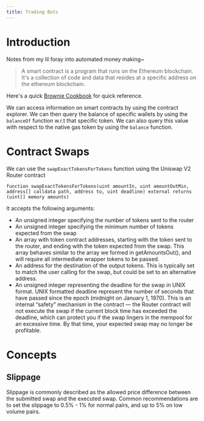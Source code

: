 ```yaml
---
title: Trading Bots
---
```

# Introduction

Notes from my lil foray into automated money making~

> A smart contract is a program that runs on the Ethereum blockchain. It's a collection of code and data that resides at a specific address on the ethereum blockchain. 


Here's a quick [Brownie Cookbook](notes/brownie-cookbook.md) for quick reference. 

We can access information on smart contracts by using the contract explorer. We can then query the balance of specific wallets by using the `balanceOf` function w.r.t that specific token. We can also query this value with respect to the native gas token by using the `balance` function.

# Contract Swaps

We can use the `swapExactTokensForTokens` function using the Uniswap V2 Router contract

```
function swapExactTokensForTokens(uint amountIn, uint amountOutMin, address[] calldata path, address to, uint deadline) external returns (uint[] memory amounts)
```

It accepts the following arguments:

- An unsigned integer specifying the number of tokens sent to the router
- An unsigned integer specifying the minimum number of tokens expected from the swap
- An array with token contract addresses, starting with the token sent to the router, and ending with the token expected from the swap. This array behaves similar to the array we formed in getAmountsOut(), and will require all intermediate wrapper tokens to be passed.
- An address for the destination of the output tokens. This is typically set to match the user calling for the swap, but could be set to an alternative address.
- An unsigned integer representing the deadline for the swap in UNIX format. UNIX formatted deadline represent the number of seconds that have passed since the epoch (midnight on January 1, 1970). This is an internal “safety” mechanism in the contract — the Router contract will not execute the swap if the current block time has exceeded the deadline, which can protect you if the swap lingers in the mempool for an excessive time. By that time, your expected swap may no longer be profitable.

# Concepts

## Slippage

Slippage is commonly described as the allowed price difference between the submitted swap and the executed swap. Common recommendations are to set the slippage to 0.5% - 1% for normal pairs, and up to 5% on low volume pairs.